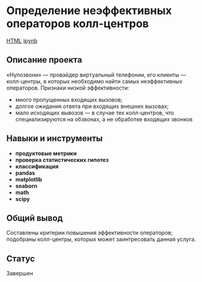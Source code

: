 # Определение неэффективных операторов колл-центров
[HTML](https://github.com/Joker2k79/Portfolio/blob/main/11_graduation_project/final_project.html) [ipynb](https://github.com/Joker2k79/Portfolio/blob/main/11_graduation_project/final_project.ipynb)

## Описание проекта

«Нупозвони» — провайдер виртуальный телефонии, его клиенты — колл-центры, в которых необходимо найти самых неэффективных операторов. Признаки низкой эффективности:
 - много пропущенных входящих вызовов;
 - долгое ожидания ответа при входящих внешних вызовах;
 - мало исходящих вывозов — в случае тех колл-центров, что специализируются на обзвонах, а не обработке входящих звонков

## Навыки и инструменты

- **продуктовые метрики**
- **проверка статистических гипотез**
- **классификация**
- **pandas**
- **matplotlib**
- **seaborn**
- **math**
- **scipy**

##

## Общий вывод
Составлены критерии повышения эффективности операторов; подобраны колл-центры, которых может заинтресовать данная услуга.

## Статус
Завершен
